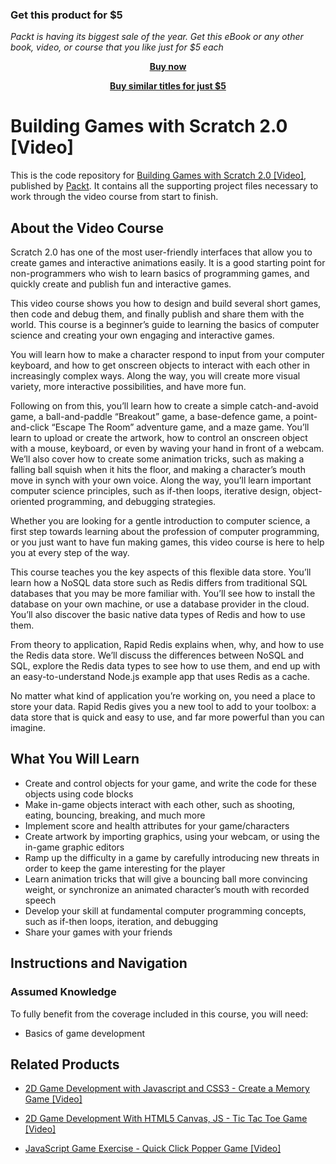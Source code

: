 
### Get this product for $5

<i>Packt is having its biggest sale of the year. Get this eBook or any other book, video, or course that you like just for $5 each</i>


<b><p align='center'>[Buy now](https://packt.link/9781783283712)</p></b>


<b><p align='center'>[Buy similar titles for just $5](https://subscription.packtpub.com/search)</p></b>


# Building Games with Scratch 2.0 [Video]
This is the code repository for [Building Games with Scratch 2.0 [Video]](https://www.packtpub.com/game-development/building-games-scratch-20-video?utm_source=github&utm_medium=repository&utm_campaign=9781783283712), published by [Packt](https://www.packtpub.com/?utm_source=github). It contains all the supporting project files necessary to work through the video course from start to finish.
## About the Video Course
Scratch 2.0 has one of the most user-friendly interfaces that allow you to create games and interactive animations easily. It is a good starting point for non-programmers who wish to learn basics of programming games, and quickly create and publish fun and interactive games. 

This video course shows you how to design and build several short games, then code and debug them, and finally publish and share them with the world. This course is a beginner’s guide to learning the basics of computer science and creating your own engaging and interactive games.

You will learn how to make a character respond to input from your computer keyboard, and how to get onscreen objects to interact with each other in increasingly complex ways. Along the way, you will create more visual variety, more interactive possibilities, and have more fun.

Following on from this, you’ll learn how to create a simple catch-and-avoid game, a ball-and-paddle “Breakout” game, a base-defence game, a point-and-click “Escape The Room” adventure game, and a maze game. You’ll learn to upload or create the artwork, how to control an onscreen object with a mouse, keyboard, or even by waving your hand in front of a webcam. We’ll also cover how to create some animation tricks, such as making a falling ball squish when it hits the floor, and making a character’s mouth move in synch with your own voice. Along the way, you’ll learn important computer science principles, such as if-then loops, iterative design, object-oriented programming, and debugging strategies.

Whether you are looking for a gentle introduction to computer science, a first step towards learning about the profession of computer programming, or you just want to have fun making games, this video course is here to help you at every step of the way.




This course teaches you the key aspects of this flexible data store. You’ll learn how a NoSQL data store such as Redis differs from traditional SQL databases that you may be more familiar with. You’ll see how to install the database on your own machine, or use a database provider in the cloud. You’ll also discover the basic native data types of Redis and how to use them.

From theory to application, Rapid Redis explains when, why, and how to use the Redis data store. We’ll discuss the differences between NoSQL and SQL, explore the Redis data types to see how to use them, and end up with an easy-to-understand Node.js example app that uses Redis as a cache.

No matter what kind of application you’re working on, you need a place to store your data. Rapid Redis gives you a new tool to add to your toolbox: a data store that is quick and easy to use, and far more powerful than you can imagine.



<H2>What You Will Learn</H2>
<DIV class=book-info-will-learn-text>
<UL>
<LI>Create and control objects for your game, and write the code for these objects using code blocks 
<LI>Make in-game objects interact with each other, such as shooting, eating, bouncing, breaking, and much more 
<LI>Implement score and health attributes for your game/characters 
<LI>Create artwork by importing graphics, using your webcam, or using the in-game graphic editors 
<LI>Ramp up the difficulty in a game by carefully introducing new threats in order to keep the game interesting for the player 
<LI>Learn animation tricks that will give a bouncing ball more convincing weight, or synchronize an animated character’s mouth with recorded speech 
<LI>Develop your skill at fundamental computer programming concepts, such as if-then loops, iteration, and debugging 
<LI>Share your games with your friends </LI></UL></DIV>

## Instructions and Navigation
### Assumed Knowledge
To fully benefit from the coverage included in this course, you will need:<br/>
* Basics of game development


## Related Products
* [2D Game Development with Javascript and CSS3 - Create a Memory Game [Video]](https://www.packtpub.com/web-development/2d-game-development-javascript-and-css3-create-memory-game-video?utm_source=github&utm_medium=repository&utm_campaign=9781838826697)

* [2D Game Development With HTML5 Canvas, JS - Tic Tac Toe Game [Video]](https://www.packtpub.com/application-development/2d-game-development-html5-canvas-js-tic-tac-toe-game-video?utm_source=github&utm_medium=repository&utm_campaign=9781838646646)

* [JavaScript Game Exercise - Quick Click Popper Game [Video]](https://www.packtpub.com/application-development/javascript-game-exercise-quick-click-popper-game-video?utm_source=github&utm_medium=repository&utm_campaign=9781789953756)


